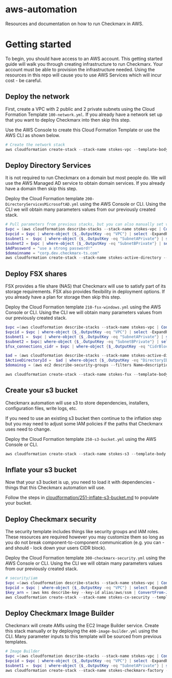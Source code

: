 # aws-automation
Resources and documentation on how to run Checkmarx in AWS.

# Getting started
To begin, you should have access to an AWS account. This getting started guide will walk you through creating infrastructure to run Checkmarx. Your account must be able to provision the infrastructure needed. Using the resources in this repo will cause you to use AWS Services which will incur cost - be careful. 

## Deploy the network
First, create a VPC with 2 public and 2 private subnets using the Cloud Formation Template ```100-network.yml```. If you already have a network set up that you want to deploy Checkmarx into then skip this step.

Use the AWS Console to create this Cloud Formation Template or use the AWS CLI as shown below. 

```powershell
# Create the network stack
aws cloudformation create-stack --stack-name stokes-vpc --template-body file://100-network.yml --parameters ParameterKey=ClassB,ParameterValue=77 --tags Key=Owner,Value=Ben Key=Environment,Value=Development
```

## Deploy Directory Services
It is not required to run Checkmarx on a domain but most people do. We will use the AWS Managed AD service to obtain domain services. If you already have a domain then skip this step.

Deploy the Cloud Formation template ```200-DirectoryServicesMicrosoftAD.yml``` using the AWS Console or CLI. Using the CLI we will obtain many parameters values from our previously created stack.

```powershell
# Pull parameters from previous stacks, but you can also manually set values
$vpc = (aws cloudformation describe-stacks --stack-name stokes-vpc | ConvertFrom-Json).Stacks[0].Outputs
$vpcid = $vpc | where-object {$_.OutputKey -eq "VPC"} | select -ExpandProperty OutputValue 
$subnet1 =  $vpc | where-object {$_.OutputKey -eq "SubnetAPrivate"} | select -ExpandProperty OutputValue 
$subnet2 = $vpc | where-object {$_.OutputKey -eq "SubnetBPrivate"} | select -ExpandProperty OutputValue 
$AdPassword = "use a strong password!"
$domainname = "corp.dev.checkmarx-ts.com" 
aws cloudformation create-stack --stack-name stokes-active-directory --template-body file://200-DirectoryServicesMicrosoftAD.yml --parameters ParameterKey=pDomainName,ParameterValue=${domainname} ParameterKey=pMicrosoftADShortName,ParameterValue=corp ParameterKey=pMicrosoftADPW,ParameterValue=${AdPassword} ParameterKey=pEdition,ParameterValue=Standard ParameterKey=pCreateAlias,ParameterValue=false ParameterKey=pEnableSingleSignOn,ParameterValue=false ParameterKey=pPrivateSubnet1,ParameterValue="${subnet1}" ParameterKey=pPrivateSubnet2,ParameterValue="${subnet2}" ParameterKey=pVPCID,ParameterValue="${vpcid}" --tags Key=Owner,Value=Ben Key=Environment,Value=Development
```

## Deploy FSX shares
FSX provides a file share (NAS) that Checkmarx will use to satisfy part of its storage requirements. FSX also provides flexibility in deployment options. If you already have a plan for storage then skip this step. 

Deploy the Cloud Formation template ```210-fsx-windows.yml``` using the AWS Console or CLI. Using the CLI we will obtain many parameters values from our previously created stack.

```powershell
$vpc =(aws cloudformation describe-stacks --stack-name stokes-vpc | ConvertFrom-Json).Stacks[0].Outputs
$vpcid = $vpc | where-object {$_.OutputKey -eq "VPC"} | select -ExpandProperty OutputValue 
$subnet1 =  $vpc | where-object {$_.OutputKey -eq "SubnetAPrivate"} | select -ExpandProperty OutputValue 
$subnet2 = $vpc| where-object {$_.OutputKey -eq "SubnetBPrivate"} | select -ExpandProperty OutputValue 
$fsx_connections_cidr = $vpc | where-object {$_.OutputKey -eq "CidrBlock"} | select -ExpandProperty OutputValue 

$ad = (aws cloudformation describe-stacks --stack-name stokes-active-directory | ConvertFrom-Json).Stacks[0].Outputs
$ActiveDirectoryId =  $ad | where-object {$_.OutputKey -eq "DirectoryID"} | select -ExpandProperty OutputValue 
$domainsg = (aws ec2 describe-security-groups --filters Name=description,Values=*${ActiveDirectoryId}* | ConvertFrom-Json).SecurityGroups[0] | Select -ExpandProperty GroupId

aws cloudformation create-stack --stack-name stokes-fsx --template-body file://210-fsx-windows.yml --parameters ParameterKey=PrivateSubnet1ID,ParameterValue="${subnet1}" ParameterKey=PrivateSubnet2ID,ParameterValue="${subnet2}" ParameterKey=VPCID,ParameterValue="${vpcid}" ParameterKey=ActiveDirectoryId,ParameterValue="${ActiveDirectoryId}" ParameterKey=FSxAllowedCIDR,ParameterValue="${fsx_connections_cidr}" ParameterKey=DomainMembersSG,ParameterValue="${domainsg}" --tags Key=Owner,Value=Ben Key=Environment,Value=Development
```

## Create your s3 bucket
Checkmarx automation will use s3 to store dependencies, installers, configuration files, write logs, etc. 

If you need to use an existing s3 bucket then continue to the inflation step but you may need to adjust some IAM policies if the paths that Checkmarx uses need to change.

Deploy the Cloud Formation template ```250-s3-bucket.yml``` using the AWS Console or CLI. 

```powershell
aws cloudformation create-stack --stack-name stokes-s3 --template-body file://250-s3-bucket.yml --parameters ParameterKey=pBucketName,ParameterValue="checkmarx-stokes" --tags Key=Owner,Value=Ben Key=Environment,Value=Development
```
## Inflate your s3 bucket
Now that your s3 bucket is up, you need to load it with dependencies - things that this Checkmarx automation will use. 

Follow the steps in [cloudformation/251-inflate-s3-bucket.md](cloudformation/251-inflate-s3-bucket.md) to populate your bucket.

## Deploy Checkmarx security
The security template includes things like security groups and IAM roles. These resources are required however you may customize them so long as you do not break component-to-component communication (e.g. you can - and should - lock down your users CIDR block). 

Deploy the Cloud Formation template ```300-checkmarx-security.yml``` using the AWS Console or CLI. Using the CLI we will obtain many parameters values from our previously created stack.

```powershell
# security/iam
$vpc =(aws cloudformation describe-stacks --stack-name stokes-vpc | ConvertFrom-Json).Stacks[0].Outputs
$vpcid = $vpc | where-object {$_.OutputKey -eq "VPC"} | select -ExpandProperty OutputValue 
$key_arn = (aws kms describe-key --key-id alias/aws/ssm | ConvertFrom-Json).KeyMetaData | Select -ExpandProperty Arn
aws cloudformation create-stack --stack-name stokes-cx-security --template-body file://300-checkmarx-security.yml --parameters ParameterKey=pCheckmarxBucket,ParameterValue="arn:aws:s3:::checkmarx-stokes" ParameterKey=pCxSASTUsersCIDR,ParameterValue="0.0.0.0/0" ParameterKey=pVPCID,ParameterValue="${vpcid}" ParameterKey=pParameterStoreKey,ParameterValue="${key_arn}" --capabilities CAPABILITY_NAMED_IAM
```

## Deploy Checkmarx Image Builder
Checkmarx will create AMIs using the EC2 Image Builder service. Create this stack manually or by deploying the ```400-image-builder.yml``` using the CLI. Many parameter inputs to this template will be sourced from previous templates. 

```powershell
# Image Builder
$vpc =(aws cloudformation describe-stacks --stack-name stokes-vpc | ConvertFrom-Json).Stacks[0].Outputs
$vpcid = $vpc | where-object {$_.OutputKey -eq "VPC"} | select -ExpandProperty OutputValue 
$subnet1 =  $vpc | where-object {$_.OutputKey -eq "SubnetAPrivate"} | select -ExpandProperty OutputValue 
aws cloudformation create-stack --stack-name stokes-checkmarx-factory --template-body file://400-image-builder.yml --parameters ParameterKey=pS3Bucket,ParameterValue="checkmarx-stokes" ParameterKey=pEngineBaseAmi,ParameterValue="arn:aws:imagebuilder:us-east-2:aws:image/windows-server-2016-english-core-base-x86/x.x.x" ParameterKey=pManagerBaseAmi,ParameterValue="arn:aws:imagebuilder:us-east-2:aws:image/windows-server-2016-english-full-base-x86/x.x.x" ParameterKey=pRemoteDesktopCIDR,ParameterValue="0.0.0.0/0" ParameterKey=pVpcId,ParameterValue="${vpcid}" ParameterKey=pBuilderSubnet,ParameterValue="${subnet1}" ParameterKey=pBuilderKeypair,ParameterValue=cxbs ParameterKey=pAmiDistributionRegion,ParameterValue=us-east-2 --tags Key=Owner,Value=Ben Key=Environment,Value=Development
```